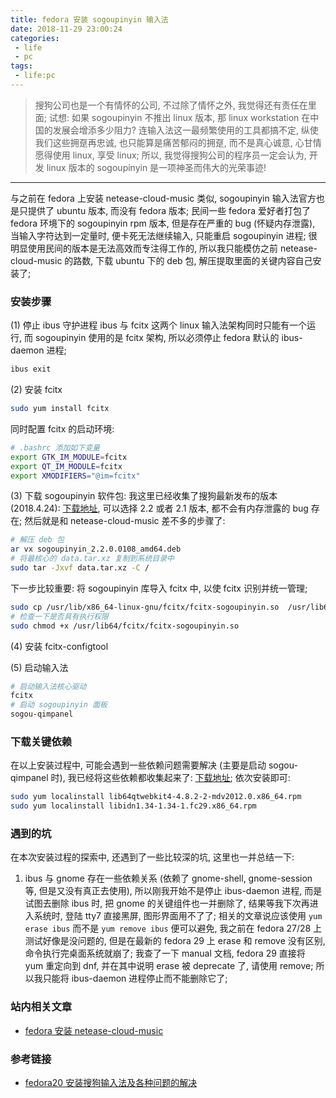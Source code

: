 ```yaml
---
title: fedora 安装 sogoupinyin 输入法
date: 2018-11-29 23:00:24
categories:
 - life
 - pc
tags:
 - life:pc
---
```


> 搜狗公司也是一个有情怀的公司, 不过除了情怀之外, 我觉得还有责任在里面; 试想: 如果 sogoupinyin 不推出 linux 版本, 那 linux workstation 在中国的发展会增添多少阻力? 连输入法这一最频繁使用的工具都搞不定, 纵使我们这些拥趸再忠诚, 也只能算是痛苦郁闷的拥趸, 而不是真心诚意, 心甘情愿得使用 linux, 享受 linux;
所以, 我觉得搜狗公司的程序员一定会认为, 开发 linux 版本的 sogoupinyin 是一项神圣而伟大的光荣事迹!

<!--more-->

------

与之前在 fedora 上安装 netease-cloud-music 类似, sogoupinyin 输入法官方也是只提供了 ubuntu 版本, 而没有 fedora 版本; 民间一些 fedora 爱好者打包了 fedora 环境下的 sogoupinyin rpm 版本, 但是存在严重的 bug (怀疑内存泄露), 当输入字符达到一定量时, 便卡死无法继续输入, 只能重启 sogoupinyin 进程;
很明显使用民间的版本是无法高效而专注得工作的, 所以我只能模仿之前 netease-cloud-music 的路数, 下载 ubuntu 下的 deb 包, 解压提取里面的关键内容自己安装了;

### **安装步骤**
(1) 停止 ibus 守护进程
ibus 与 fcitx 这两个 linux 输入法架构同时只能有一个运行, 而 sogoupinyin 使用的是 fcitx 架构, 所以必须停止 fedora 默认的 ibus-daemon 进程;
``` bash
ibus exit
```

(2) 安装 fcitx
``` bash
sudo yum install fcitx
```
同时配置 fcitx 的启动环境:
``` bash
# .bashrc 添加如下变量
export GTK_IM_MODULE=fcitx  
export QT_IM_MODULE=fcitx  
export XMODIFIERS="@im=fcitx"
```

(3) 下载 sogoupinyin 软件包:
我这里已经收集了搜狗最新发布的版本 (2018.4.24): [下载地址](https://pan.baidu.com/s/1fQrD1o-jIgkHuvybZEL8AA#list/path=/apps/software/input-methods&parentPath=/apps), 可以选择 2.2 或者 2.1 版本, 都不会有内存泄露的 bug 存在;
然后就是和 netease-cloud-music 差不多的步骤了:
``` bash
# 解压 deb 包
ar vx sogoupinyin_2.2.0.0108_amd64.deb
# 将最核心的 data.tar.xz 复制到系统目录中
sudo tar -Jxvf data.tar.xz -C /
```
下一步比较重要: 将 sogoupinyin 库导入 fcitx 中, 以使 fcitx 识别并统一管理;
``` bash
sudo cp /usr/lib/x86_64-linux-gnu/fcitx/fcitx-sogoupinyin.so  /usr/lib64/fcitx/fcitx-sogoupinyin.so
# 检查一下是否具有执行权限
sudo chmod +x /usr/lib64/fcitx/fcitx-sogoupinyin.so
```

(4) 安装 fcitx-configtool

(5) 启动输入法
``` bash
# 启动输入法核心驱动
fcitx
# 启动 sogoupinyin 面板
sogou-qimpanel
```

### **下载关键依赖**
在以上安装过程中, 可能会遇到一些依赖问题需要解决 (主要是启动 sogou-qimpanel 时), 我已经将这些依赖都收集起来了: [下载地址](https://pan.baidu.com/s/1fQrD1o-jIgkHuvybZEL8AA#list/path=/apps/software/input-methods&parentPath=/apps);
依次安装即可:
``` bash
sudo yum localinstall lib64qtwebkit4-4.8.2-2-mdv2012.0.x86_64.rpm
sudo yum localinstall libidn1.34-1.34-1.fc29.x86_64.rpm
```

### **遇到的坑**
在本次安装过程的探索中, 还遇到了一些比较深的坑, 这里也一并总结一下:
1. ibus 与 gnome 存在一些依赖关系 (依赖了 gnome-shell, gnome-session 等, 但是又没有真正去使用), 所以刚我开始不是停止 ibus-daemon 进程, 而是试图去删除 ibus 时, 把 gnome 的关键组件也一并删除了, 结果等我下次再进入系统时, 登陆 tty7 直接黑屏, 图形界面用不了了;
相关的文章说应该使用 `yum erase ibus` 而不是 `yum remove ibus` 便可以避免, 我之前在 fedora 27/28 上测试好像是没问题的, 但是在最新的 fedora 29 上 erase 和 remove 没有区别, 命令执行完桌面系统就崩了; 我查了一下 manual 文档, fedora 29 直接将 yum 重定向到 dnf, 并在其中说明 erase 被 deprecate 了, 请使用 remove;
所以我只能将 ibus-daemon 进程停止而不能删除它了;

### **站内相关文章**
- [fedora 安装 netease-cloud-music](https://zshell.cc/2018/07/11/life-pc--fedora_安装_netease-cloud-music/)

### **参考链接**
- [fedora20 安装搜狗输入法及各种问题的解决](https://blog.csdn.net/g457499940/article/details/38656719)

